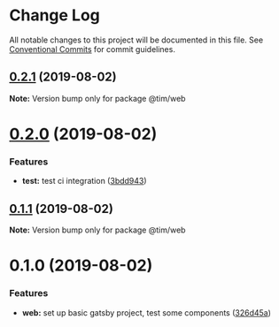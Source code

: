 # Change Log

All notable changes to this project will be documented in this file.
See [Conventional Commits](https://conventionalcommits.org) for commit guidelines.

## [0.2.1](https://github.com/Und3Rdo9/personal-website-v5/compare/@tim/web@0.2.0...@tim/web@0.2.1) (2019-08-02)

**Note:** Version bump only for package @tim/web





# [0.2.0](https://github.com/Und3Rdo9/personal-website-v5/compare/@tim/web@0.1.1...@tim/web@0.2.0) (2019-08-02)


### Features

* **test:** test ci integration ([3bdd943](https://github.com/Und3Rdo9/personal-website-v5/commit/3bdd943))





## [0.1.1](https://github.com/Und3Rdo9/personal-website-v5/compare/@tim/web@0.1.0...@tim/web@0.1.1) (2019-08-02)

**Note:** Version bump only for package @tim/web





# 0.1.0 (2019-08-02)


### Features

* **web:** set up basic gatsby project, test some components ([326d45a](https://github.com/Und3Rdo9/personal-website-v5/commit/326d45a))
